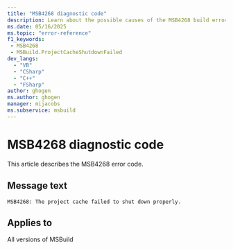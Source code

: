 ```yaml
---
title: "MSB4268 diagnostic code"
description: Learn about the possible causes of the MSB4268 build error, and get troubleshooting tips.
ms.date: 05/16/2025
ms.topic: "error-reference"
f1_keywords:
 - MSB4268
 - MSBuild.ProjectCacheShutdownFailed
dev_langs:
  - "VB"
  - "CSharp"
  - "C++"
  - "FSharp"
author: ghogen
ms.author: ghogen
manager: mijacobs
ms.subservice: msbuild
---
```


# MSB4268 diagnostic code

<!-- :::ErrorDefinitionDescription::: -->
<!-- :::editable-content name="introDescription"::: -->
This article describes the MSB4268 error code.
<!-- :::editable-content-end::: -->

## Message text

<!-- :::editable-content name="messageText"::: -->
`MSB4268: The project cache failed to shut down properly.`
<!-- :::editable-content-end::: -->
<!-- MSB4268: The project cache failed to shut down properly. -->

<!-- :::editable-content name="postOutputDescription"::: -->
<!-- :::editable-content-end::: -->
<!-- :::ErrorDefinitionDescription-end::: -->

## Applies to

All versions of MSBuild
